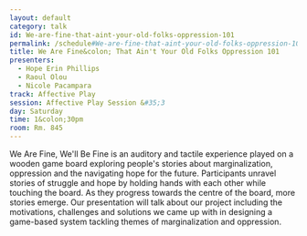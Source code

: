 ```yaml
---
layout: default
category: talk
id: We-are-fine-that-aint-your-old-folks-oppression-101
permalink: /schedule#We-are-fine-that-aint-your-old-folks-oppression-101
title: We Are Fine&colon; That Ain't Your Old Folks Oppression 101
presenters:
  - Hope Erin Phillips
  - Raoul Olou
  - Nicole Pacampara
track: Affective Play
session: Affective Play Session &#35;3
day: Saturday
time: 1&colon;30pm
room: Rm. 845
---
```

We Are Fine, We'll Be Fine is an auditory and tactile experience played on a wooden game board exploring people's stories about marginalization, oppression and the navigating hope for the future. Participants unravel stories of struggle and hope by holding hands with each other while touching the board. As they progress towards the centre of the board, more stories emerge. Our presentation will talk about our project including the motivations, challenges and solutions we came up with in designing a game-based system tackling themes of marginalization and oppression.